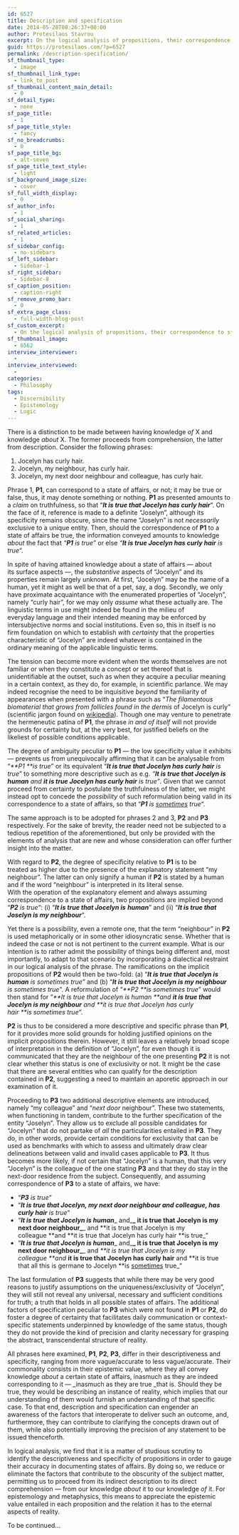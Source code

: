 ```yaml
---
id: 6527
title: Description and specification
date: 2014-05-28T08:26:37+00:00
author: Protesilaos Stavrou
excerpt: On the logical analysis of propositions, their correspondence to states of affairs and the distinction between having knowledge of X and knowledge about X.
guid: https://protesilaos.com/?p=6527
permalink: /description-specification/
sf_thumbnail_type:
  - image
sf_thumbnail_link_type:
  - link_to_post
sf_thumbnail_content_main_detail:
  - 0
sf_detail_type:
  - none
sf_page_title:
  - 1
sf_page_title_style:
  - fancy
sf_no_breadcrumbs:
  - 0
sf_page_title_bg:
  - alt-seven
sf_page_title_text_style:
  - light
sf_background_image_size:
  - cover
sf_full_width_display:
  - 0
sf_author_info:
  - 1
sf_social_sharing:
  - 1
sf_related_articles:
  - 1
sf_sidebar_config:
  - no-sidebars
sf_left_sidebar:
  - Sidebar-1
sf_right_sidebar:
  - Sidebar-8
sf_caption_position:
  - caption-right
sf_remove_promo_bar:
  - 0
sf_extra_page_class:
  - full-width-blog-post
sf_custom_excerpt:
  - On the logical analysis of propositions, their correspondence to states of affairs and the distinction between having knowledge of X and knowledge about X.
sf_thumbnail_image:
  - 6562
interview_interviewer:
  - 
interview_interviewed:
  - 
categories:
  - Philosophy
tags:
  - Discernibility
  - Epistemology
  - Logic
---
```

There is a distinction to be made between having knowledge _of_ X and knowledge _about_ X. The former proceeds from comprehension, the latter from description. Consider the following phrases:

  1. Jocelyn has curly hair.
  2. Jocelyn, my neighbour, has curly hair.
  3. Jocelyn, my next door neighbour and colleague, has curly hair.

Phrase 1, **P1**, can correspond to a state of affairs, or not; it may be true or false, thus, it may denote something or nothing. **P1** as presented amounts to a _claim_ on truthfulness, so that &#8220;_**It is true that Jocelyn has curly hair**_&#8220;. On the face of it, reference is made to a definite &#8220;Joselyn&#8221;, although its specificity remains obscure, since the name &#8220;Joselyn&#8221; is not _necessarily_ exclusive to a unique entity. Then, should the correspondence of **P1** to a state of affairs be true, the information conveyed amounts to knowledge _about_ the fact that _&#8220;**P1** is true&#8221;_ or else _&#8220;**It is true Jocelyn has curly hair** is true_&#8220;.

In spite of having attained knowledge about a state of affairs — about its surface aspects —, the _substantive_ aspects of &#8220;Jocelyn&#8221; and its properties remain largely unknown. At first, &#8220;Jocelyn&#8221; may be the name of a human, yet it might as well be that of a pet, say, a dog. Secondly, we only have proximate acquaintance with the enumerated properties of &#8220;Jocelyn&#8221;, namely &#8220;curly hair&#8221;, for we may only _assume_ what these actually are. The linguistic terms in use might indeed be found in the milieu of everyday language and their intended meaning may be enforced by intersubjective norms and social institutions. Even so, this in itself is no firm foundation on which to establish _with certainty_ that the properties characteristic of &#8220;Jocelyn&#8221; are indeed whatever is contained in the ordinary meaning of the applicable linguistic terms.

The tension can become more evident when the words themselves are not familiar or when they constitute a concept or set thereof that is unidentifiable at the outset, such as when they acquire a peculiar meaning in a certain context, as they do, for example, in scientific parlance. We may indeed recognise the need to be inquisitive _beyond_ the familiarity of appearances when presented with a phrase such as &#8220;_The filamentous biomaterial that grows from follicles found in the dermis_ of Jocelyn is curly&#8221; (scientific jargon found on <a title="Wikipedia entry on hair" href="http://en.wikipedia.org/wiki/Hair#Description" target="_blank">wikipedia</a>). Though one may venture to penetrate the hermeneutic patina of **P1**, the phrase _in and of itself_ will not provide grounds for certainty but, at the very best, for justified beliefs on the likeliest of possible conditions applicable.

The degree of ambiguity peculiar to **P1** — the low specificity value it exhibits — prevents us from unequivocally affirming that it can be analysable from &#8220;_**P1 **is true_&#8221; or its equivalent &#8220;_**It is true that Jocelyn has curly hair** is true_&#8221; to something more descriptive such as e.g. _&#8220;**It is true that Jocelyn is human** and **it is true Jocelyn has curly hair** is true&#8221;_. Given that we cannot proceed from certainty to postulate the truthfulness of the latter, we might instead opt to concede the _possibility_ of such reformulation being valid in its correspondence to a state of affairs, so that &#8220;_**P1** is <span style="text-decoration: underline;">sometimes</span> true_&#8220;.

The same approach is to be adopted for phrases 2 and 3, **P2** and **P3** respectively. For the sake of brevity, the reader need not be subjected to a tedious repetition of the aforementioned, but only be provided with the elements of analysis that are new and whose consideration can offer further insight into the matter.

With regard to **P2**, the degree of specificity relative to **P1** is to be treated as higher due to the presence of the explanatory statement &#8220;my neighbour&#8221;. The latter can only signify a human if **P2** is stated by a human and if the word &#8220;neighbour&#8221; is interpreted in its literal sense. With the operation of the explanatory element and always assuming correspondence to a state of affairs, two propositions are implied beyond &#8220;**_P2_** _is true_&#8220;: (i) &#8220;_**It is true that Jocelyn is** **human**_&#8221; and (ii) &#8220;_**It is true that Joselyn is my neighbour**_&#8220;.

Yet there is a possibility, even a remote one, that the term &#8220;neighbour&#8221; in **P2** is used metaphorically or in some other idiosyncratic sense. Whether that is indeed the case or not is not pertinent to the current example. What is our intention is to rather admit the possibility of things being different and, most importantly, to adapt to that scenario by incorporating a dialectical restraint in our logical analysis of the phrase. The ramifications on the implicit propositions of **P2** would then be two-fold: (a) &#8220;_**It is true that Jocelyn is human** is sometimes true_&#8221; and (b) &#8220;_**It is true that Jocelyn is my neighbour** is sometimes true_&#8220;. A reformulation of &#8220;_**P2 **is sometimes true_&#8221; would then stand for &#8220;_**It is true that Jocelyn is human **and **it is true that Jocelyn is my neighbour** and **it is true that Jocelyn has curly hair **is sometimes true_&#8220;.

**P2** is thus to be considered a more descriptive and specific phrase than **P1**, for it provides more solid grounds for holding justified opinions on the implicit propositions therein. However, it still leaves a relatively broad scope of interpretation in the definition of &#8220;Jocelyn&#8221;, for even though it is communicated that they are the neighbour of the one presenting **P2** it is not clear whether this status is one of exclusivity or not. It might be the case that there are several entities who can qualify for the description contained in **P2**, suggesting a need to maintain an aporetic approach in our examination of it.

Proceeding to **P3** two additional descriptive elements are introduced, namely &#8220;my colleague&#8221; and &#8220;_next door_ neighbour&#8221;. These two statements, when functioning in tandem, contribute to the further specification of the entity &#8220;Joselyn&#8221;. They allow us to exclude all possible candidates for &#8220;Jocelyn&#8221; that do not partake of _all_ the particularities entailed in **P3**. They do, in other words, provide certain conditions for exclusivity that can be used as benchmarks with which to assess and ultimately draw clear delineations between valid and invalid cases applicable to **P3**. It thus becomes more likely, if not certain that &#8220;Jocelyn&#8221; is a human, that this very &#8220;Jocelyn&#8221; is the colleague of the one stating **P3** and that they do stay in the next-door residence from the subject. Consequently, and assuming correspondence of **P3** to a state of affairs, we have:

  * &#8220;**_P3_** _is true_&#8220;
  * &#8220;_**It is true that Jocelyn, my next door neighbour and colleague, has curly hair** is true_&#8220;
  * &#8220;**_It is true that Jocelyn is human_**_ and_**_ it is true that Jocelyn is my next door neighbour_**_ and **it is true that Jocelyn is my colleague **and **it is true that Jocelyn has curly hair **is true_&#8220;
  * &#8220;**_It is true that Jocelyn is human_**_ and_**_ it is true that Jocelyn is my next door neighbour_**_ and _**it is true that Jocelyn is my colleague **and_ **it is true that Jocelyn has curly hair** and **it is true that all this is germane to Jocelyn **is <span style="text-decoration: underline;">sometimes</span> true_&#8220;

The last formulation of **P3** suggests that while there may be very good reasons to justify assumptions on the uniqueness/exclusivity of &#8220;Jocelyn&#8221;, they will still not reveal any universal, necessary and sufficient conditions for truth; a truth that holds in all possible states of affairs. The additional factors of specification peculiar to **P3** which were not found in **P1** or **P2**, do foster a degree of certainty that facilitates daily communication or context-specific statements underpinned by knowledge of the same status, though they do not provide the kind of precision and clarity necessary for grasping the abstract, transcendental structure of reality.

All phrases here examined, **P1**, **P2**, **P3**, differ in their descriptiveness and specificity, ranging from more vague/accurate to less vague/accurate. Their commonality consists in their epistemic value, where they all convey knowledge _about_ a certain state of affairs, inasmuch as they are indeed corresponding to it — _inasmuch as they are true _that is. Should they be true, they would be describing an instance of reality, which implies that our understanding of them would furnish an understanding of that specific case. To that end, description and specification can engender an awareness of the factors that interoperate to deliver such an outcome, and, furthermore, they can contribute to clarifying the concepts drawn out of them, while also potentially improving the precision of any statement to be issued thenceforth.

In logical analysis, we find that it is a matter of studious scrutiny to identify the descriptiveness and specificity of propositions in order to gauge their accuracy in documenting states of affairs. By doing so, we reduce or eliminate the factors that contribute to the obscurity of the subject matter, permitting us to proceed from its indirect description to its direct comprehension — from our knowledge _about_ it to our knowledge _of_ it. For epistemology and metaphysics, this means to appreciate the epistemic value entailed in each proposition and the relation it has to the eternal aspects of reality.

To be continued&#8230;